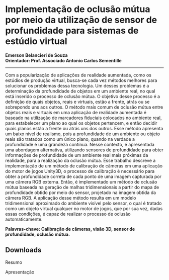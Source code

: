 # Implementação de oclusão mútua por meio da utilização de sensor de profundidade  para sistemas de estúdio virtual
**Emerson  Belancieri de Souza**  
**Orientador: Prof. Associado Antonio Carlos Sementille**
***
Com a popularização de aplicações de realidade aumentada, como os estúdios de produção virtual, busca-se cada vez métodos melhores para solucionar os problemas dessa tecnologia. Um desses problemas é a determinação da profundidade de objetos em um ambiente real, no qual está inserido o processo de oclusão mútua. O objetivo desse processo é a definição de quais objetos, reais e virtuais, estão a frente, atrás ou se sobrepondo uns aos outros. O método mais comum de oclusão mútua entre objetos reais e virtuais em uma aplicação de realidade aumentada é baseado na utilização de marcadores fiduciais colocados no ambiente real, para estabelecer um plano ao qual os objetos pertencem, e então decidir quais planos estão a frente ou atrás uns dos outros. Esse método apresenta um baixo nível de realismo, pois a profundidade de um ambiente ou objeto reais são tratados como um único plano, quando na verdade a profundidade é uma grandeza contínua. Nesse contexto, é apresentada uma abordagem alternativa, utilizando sensores de profundidade para obter informações de profundidade de um ambiente real mais próximas da realidade, para a realização da oclusão mútua. Esse trabalho descreve a implementação de um método de calibração de câmeras em uma aplicação do motor de jogos Unity3D, o processo de calibração é necessário para obter a profundidade correta de cada ponto de uma imagem capturada por uma câmera RGB externa. Então, é implementado um método de oclusão mútua baseada na geração de malhas tridimensionais a partir do mapa de profundidade obtido por meio do sensor, projetado na imagem obtida da câmera RGB. A aplicação desse método resulta em um modelo tridimensional aproximado do ambiente visível pelo sensor, o qual é tratado como um objeto virtual qualquer no motor de jogos, que por sua vez, dadas essas condições, é capaz de realizar o processo de oclusão automaticamente.  

**Palavras-chave: Calibração de câmeras, visão 3D, sensor de profundidade, oclusão mútua.**

## Downloads

<p><a :href="$withBase('/files/resumo_emerson.odt')" download>Resumo</a></p>
<p><a :href="$withBase('/files/apresen_emerson.pdf')" download>Apresentação</a></p>
